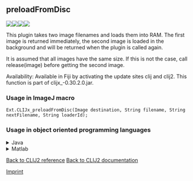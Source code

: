 ## preloadFromDisc
<img src="images/mini_empty_logo.png"/><img src="images/mini_empty_logo.png"/><img src="images/mini_clijx_logo.png"/><img src="images/mini_empty_logo.png"/>

This plugin takes two image filenames and loads them into RAM. The first image is returned immediately, the second image is loaded in the background and  will be returned when the plugin is called again.

 It is assumed that all images have the same size. If this is not the case, call release(image) before  getting the second image.

Availability: Available in Fiji by activating the update sites clij and clij2.
This function is part of clijx_-0.30.2.0.jar.

### Usage in ImageJ macro
```
Ext.CLIJx_preloadFromDisc(Image destination, String filename, String nextFilename, String loaderId);
```


### Usage in object oriented programming languages



<details>

<summary>
Java
</summary>
<pre class="highlight">// init CLIJ and GPU
import net.haesleinhuepf.clijx.CLIJx;
import net.haesleinhuepf.clij.clearcl.ClearCLBuffer;
CLIJx clijx = CLIJx.getInstance();

// get input parameters
destination = clijx.create();
</pre>

<pre class="highlight">
// Execute operation on GPU
ClearCLBuffer resultPreloadFromDisc = clijx.preloadFromDisc(destination, filename, nextFilename, loaderId);
</pre>

<pre class="highlight">
// show result
System.out.println(resultPreloadFromDisc);
destinationImagePlus = clijx.pull(destination);
destinationImagePlus.show();

// cleanup memory on GPU
clijx.release(destination);
</pre>

</details>



<details>

<summary>
Matlab
</summary>
<pre class="highlight">% init CLIJ and GPU
clijx = init_clatlabx();

% get input parameters
destination = clijx.create();
</pre>

<pre class="highlight">
% Execute operation on GPU
ClearCLBuffer resultPreloadFromDisc = clijx.preloadFromDisc(destination, filename, nextFilename, loaderId);
</pre>

<pre class="highlight">
% show result
System.out.println(resultPreloadFromDisc);
destination = clijx.pullMat(destination)

% cleanup memory on GPU
clijx.release(destination);
</pre>

</details>



[Back to CLIJ2 reference](https://clij.github.io/clij2-docs/reference)
[Back to CLIJ2 documentation](https://clij.github.io/clij2-docs)

[Imprint](https://clij.github.io/imprint)
